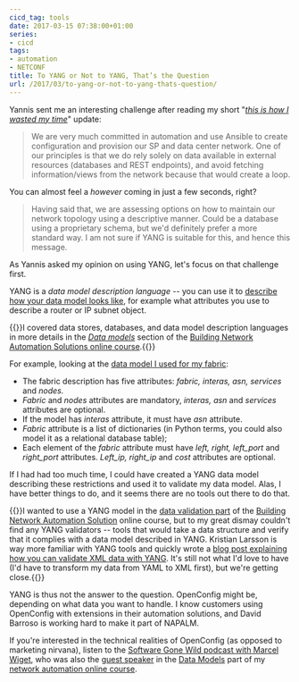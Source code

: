 ```yaml
---
cicd_tag: tools
date: 2017-03-15 07:38:00+01:00
series:
- cicd
tags:
- automation
- NETCONF
title: To YANG or Not to YANG, That’s the Question
url: /2017/03/to-yang-or-not-to-yang-thats-question/
---
```

Yannis sent me an interesting challenge after reading my short "[*this is how I wasted my time*](/2016/12/generating-ospf-bgp-and-mplsvpn/)" update:

> We are very much committed in automation and use Ansible to create configuration and provision our SP and data center network. One of our principles is that we do rely solely on data available in external resources (databases and REST endpoints), and avoid fetching information/views from the network because that would create a loop.

You can almost feel a *however* coming in just a few seconds, right?
<!--more-->
> Having said that, we are assessing options on how to maintain our network topology using a descriptive manner. Could be a database using a proprietary schema, but we\'d definitely prefer a more standard way. I am not sure if YANG is suitable for this, and hence this message.

As Yannis asked my opinion on using YANG, let's focus on that challenge first.

YANG is a *data model description language* -- you can use it to [describe how your data model looks like](/2012/06/netconf-expect-on-steroids/), for example what attributes you use to describe a router or IP subnet object.

{{<note info>}}I covered data stores, databases, and data model description languages in more details in the [*Data models*](http://automation.ipspace.net/Public:3-Data_Models) section of the [Building Network Automation Solutions online course](http://www.ipspace.net/Building_Network_Automation_Solutions).{{</note>}}

For example, looking at the [data model I used for my fabric](https://github.com/ipspace/ansible-examples/blob/master/Routing-Deployment/fabric.yml):

-   The fabric description has five attributes: *fabric, interas, asn, services* and *nodes.*
-   *Fabric* and *nodes* attributes are mandatory, *interas, asn* and *services* attributes are optional.
-   If the model has *interas* attribute, it must have *asn* attribute.
-   *Fabric* attribute is a list of dictionaries (in Python terms, you could also model it as a relational database table);
-   Each element of the *fabric* attribute must have *left, right, left_port* and *right_port* attributes. *Left_ip, right_ip* and *cost* attributes are optional.

If I had had too much time, I could have created a YANG data model describing these restrictions and used it to validate my data model. Alas, I have better things to do, and it seems there are no tools out there to do that.

{{<note info>}}I wanted to use a YANG model in the [data validation part](http://automation.ipspace.net/Public:5-Validation,_Error_Handling_and_Unit_Tests) of the [Building Network Automation Solution](http://www.ipspace.net/Building_Network_Automation_Solutions) online course, but to my great dismay couldn't find any YANG validators -- tools that would take a data structure and verify that it complies with a data model described in YANG. Kristian Larsson is way more familiar with YANG tools and quickly wrote a [blog post explaining how you can validate XML data with YANG](http://plajjan.github.io/validating-data-with-YANG/). It\'s still not what I\'d love to have (I\'d have to transform my data from YAML to XML first), but we\'re getting close.{{</note>}}

YANG is thus not the answer to the question. OpenConfig might be, depending on what data you want to handle. I know customers using OpenConfig with extensions in their automation solutions, and David Barroso is working hard to make it part of NAPALM.

If you're interested in the technical realities of OpenConfig (as opposed to marketing nirvana), listen to the [Software Gone Wild podcast with Marcel Wiget](/2017/02/openconfig-from-basics-to/), who was also the [guest speaker](http://automation.ipspace.net/Public:Speakers) in the [Data Models](http://automation.ipspace.net/Public:3-Data_Models) part of my [network automation online course](http://www.ipspace.net/Building_Network_Automation_Solutions).
